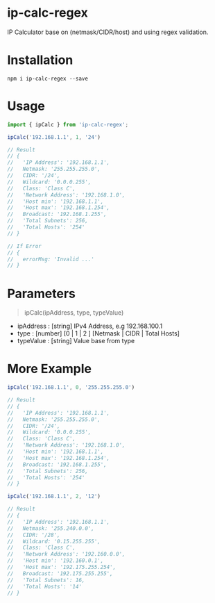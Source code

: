 # ip-calc-regex

IP Calculator base on (netmask/CIDR/host) and using regex validation.

# Installation

`npm i ip-calc-regex --save`

# Usage

```js
import { ipCalc } from 'ip-calc-regex';

ipCalc('192.168.1.1', 1, '24')

// Result
// {
//   'IP Address': '192.168.1.1',
//   Netmask: '255.255.255.0',
//   CIDR: '/24',
//   Wildcard: '0.0.0.255',
//   Class: 'Class C',
//   'Network Address': '192.168.1.0',
//   'Host min': '192.168.1.1',
//   'Host max': '192.168.1.254',
//   Broadcast: '192.168.1.255',
//   'Total Subnets': 256,
//   'Total Hosts': '254'
// }

// If Error
// {
//   errorMsg: 'Invalid ...'
// }

```

# Parameters

> ipCalc(ipAddress, type, typeValue)

- ipAddress : [string] IPv4 Address, e.g 192.168.100.1
- type : [number] [0 | 1 | 2 ] [Netmask | CIDR | Total Hosts]
- typeValue : [string] Value base from type

# More Example

```js
ipCalc('192.168.1.1', 0, '255.255.255.0')

// Result
// {
//   'IP Address': '192.168.1.1',
//   Netmask: '255.255.255.0',
//   CIDR: '/24',
//   Wildcard: '0.0.0.255',
//   Class: 'Class C',
//   'Network Address': '192.168.1.0',
//   'Host min': '192.168.1.1',
//   'Host max': '192.168.1.254',
//   Broadcast: '192.168.1.255',
//   'Total Subnets': 256,
//   'Total Hosts': '254'
// }
```


```js
ipCalc('192.168.1.1', 2, '12')

// Result
// {
//   'IP Address': '192.168.1.1',
//   Netmask: '255.240.0.0',
//   CIDR: '/28',
//   Wildcard: '0.15.255.255',
//   Class: 'Class C',
//   'Network Address': '192.160.0.0',
//   'Host min': '192.160.0.1',
//   'Host max': '192.175.255.254',
//   Broadcast: '192.175.255.255',
//   'Total Subnets': 16,
//   'Total Hosts': '14'
// }
